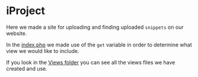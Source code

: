 # iProject
Here we made a site for uploading and finding uploaded `snippets` on our website.

In the [index.php](https://github.com/bikerboyasd/iProject/blob/master/index.php)
we made use of the `get` variable in order to determine what view we would like to include.

If you look in the [Views folder](https://github.com/bikerboyasd/iProject/tree/master/view) 
you can see all the views files we have created and use.
